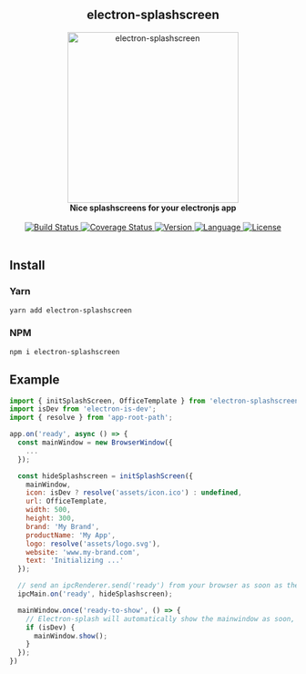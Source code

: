 <div align="center">
  <h2>electron-splashscreen</h2>
  <img alt="electron-splashscreen" src="https://raw.githubusercontent.com/bkniffler/electron-splashscreen/master/assets/preview.png" height="300px" />
  <br />
  <strong>Nice splashscreens for your electronjs app</strong>
  <br />
  <br />
  <a href="https://travis-ci.org/bkniffler/electron-splashscreen">
    <img src="https://img.shields.io/travis/bkniffler/electron-splashscreen.svg?style=flat-square" alt="Build Status">
  </a>
  <a href="https://codecov.io/github/bkniffler/electron-splashscreen">
    <img src="https://img.shields.io/codecov/c/github/bkniffler/electron-splashscreen.svg?style=flat-square" alt="Coverage Status">
  </a>
  <a href="https://github.com/bkniffler/electron-splashscreen">
    <img src="http://img.shields.io/npm/v/electron-splashscreen.svg?style=flat-square" alt="Version">
  </a>
  <a href="https://github.com/bkniffler/electron-splashscreen">
    <img src="https://img.shields.io/badge/language-typescript-blue.svg?style=flat-square" alt="Language">
  </a>
  <a href="https://github.com/bkniffler/electron-splashscreen/master/LICENSE">
    <img src="https://img.shields.io/github/license/bkniffler/electron-splashscreen.svg?style=flat-square" alt="License">
  </a>
  <br />
  <br />
</div>

## Install

<a name="yarn"/>

### Yarn

```
yarn add electron-splashscreen
```

<a name="npm"/>

### NPM

```
npm i electron-splashscreen
```

## Example

```jsx
import { initSplashScreen, OfficeTemplate } from 'electron-splashscreen';
import isDev from 'electron-is-dev';
import { resolve } from 'app-root-path';

app.on('ready', async () => {
  const mainWindow = new BrowserWindow({
    ...
  });

  const hideSplashscreen = initSplashScreen({
    mainWindow,
    icon: isDev ? resolve('assets/icon.ico') : undefined,
    url: OfficeTemplate,
    width: 500,
    height: 300,
    brand: 'My Brand',
    productName: 'My App',
    logo: resolve('assets/logo.svg'),
    website: 'www.my-brand.com',
    text: 'Initializing ...'
  });

  // send an ipcRenderer.send('ready') from your browser as soon as the app is ready
  ipcMain.on('ready', hideSplashscreen);

  mainWindow.once('ready-to-show', () => {
    // Electron-splash will automatically show the mainwindow as soon, but you can show it earlier in dev
    if (isDev) {
      mainWindow.show();
    }
  });
})
```
